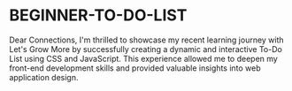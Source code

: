 # BEGINNER-TO-DO-LIST
Dear Connections,  I'm thrilled to showcase my recent learning journey with Let's Grow More by successfully creating a dynamic and interactive To-Do List using CSS and JavaScript. This experience allowed me to deepen my front-end development skills and provided valuable insights into web application design.
